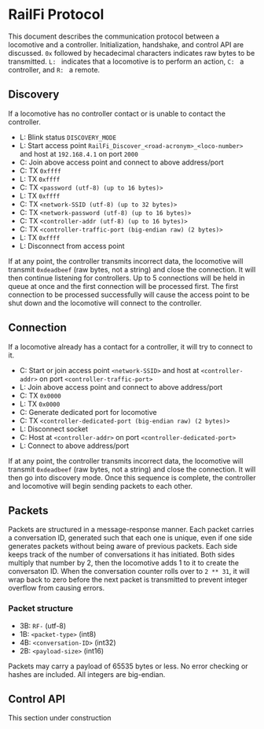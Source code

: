 # RailFi Protocol
This document describes the communication protocol between a locomotive and a controller. Initialization, handshake, and control API are discussed. `0x` followed by hecadecimal characters indicates raw bytes to be transmitted. `L: ` indicates that a locomotive is to perform an action, `C: ` a controller, and `R: ` a remote.

## Discovery
If a locomotive has no controller contact or is unable to contact the controller.

* L: Blink status `DISCOVERY_MODE`
* L: Start access point `RailFi_Discover_<road-acronym>_<loco-number>` and host at `192.168.4.1` on port `2000`
* C: Join above access point and connect to above address/port
* C: TX `0xffff`
* L: TX `0xffff`
* C: TX `<password (utf-8) (up to 16 bytes)>`
* L: TX `0xffff`
* C: TX `<network-SSID (utf-8) (up to 32 bytes)>`
* C: TX `<network-password (utf-8) (up to 16 bytes)>`
* C: TX `<controller-addr (utf-8) (up to 16 bytes)>`
* C: TX `<controller-traffic-port (big-endian raw) (2 bytes)>`
* L: TX `0xffff`
* L: Disconnect from access point

If at any point, the controller transmits incorrect data, the locomotive will transmit `0xdeadbeef` (raw bytes, not a string) and close the connection. It will then continue listening for controllers. Up to 5 connections will be held in queue at once and the first connection will be processed first. The first connection to be processed successfully will cause the access point to be shut down and the locomotive will connect to the controller.

## Connection
If a locomotive already has a contact for a controller, it will try to connect to it.

* C: Start or join access point `<network-SSID>` and host at `<controller-addr>` on port `<controller-traffic-port>`
* L: Join above access point and connect to above address/port
* C: TX `0x0000`
* L: TX `0x0000`
* C: Generate dedicated port for locomotive
* C: TX `<controller-dedicated-port (big-endian raw) (2 bytes)>`
* L: Disconnect socket
* C: Host at `<controller-addr>` on port `<controller-dedicated-port>`
* L: Connect to above address/port

If at any point, the controller transmits incorrect data, the locomotive will transmit `0xdeadbeef` (raw bytes, not a string) and close the connection. It will then go into discovery mode. Once this sequence is complete, the controller and locomotive will begin sending packets to each other.

## Packets
Packets are structured in a message-response manner. Each packet carries a conversation ID, generated such that each one is unique, even if one side generates packets without being aware of previous packets. Each side keeps track of the number of conversations it has initiated. Both sides multiply that number by 2, then the locomotive adds 1 to it to create the conversaton ID. When the conversation counter rolls over to `2 ** 31`, it will wrap back to zero before the next packet is transmitted to prevent integer overflow from causing errors.

### Packet structure
* 3B: `RF-` (utf-8)
* 1B: `<packet-type>` (int8)
* 4B: `<conversation-ID>` (int32)
* 2B: `<payload-size>` (int16)

Packets may carry a payload of 65535 bytes or less. No error checking or hashes are included. All integers are big-endian.

## Control API
This section under construction